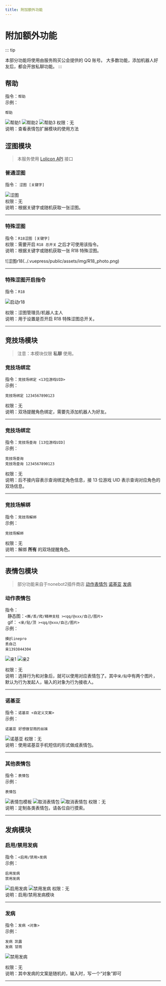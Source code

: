 ```yaml
---
title: 附加额外功能
---
```

# 附加额外功能
::: tip

本部分功能将使用由服务购买公会提供的 QQ 账号。
大多数功能，添加机器人好友后，都会开放私聊功能。
:::
## 帮助
指令：`帮助`  
示例：
```
帮助
```   

![帮助1](../.vuepress/public/assets/img/extra/help1.png)
![帮助2](../.vuepress/public/assets/img/extra/help2.png)
![帮助3](../.vuepress/public/assets/img/extra/help3.png)
权限：无  
说明：查看表情包扩展模块的使用方法

## 涩图模块

> 本服务使用 [Lolicon API](https://api.lolicon.app/) 接口

### 普通涩图
指令： `涩图 [关键字]` 

![涩图](../.vuepress/public/assets/img/photo_loli.png)     
权限：无      
说明：根据关键字或随机获取一张涩图。  

***

### 特殊涩图
指令：`R18涩图 [关键字]`    
权限：需要开启 `R18 总开关` 之后才可使用该指令。    
说明：根据关键字或随机获取一张 R18 特殊涩图。

![涩图r18(../.vuepress/public/assets/img/R18_photo.png)

***

### 特殊涩图开启指令
指令：`R18`  

![启动r18](../.vuepress/public/assets/img/R18.png)

权限：涩图管理员/机器人主人      
说明：用于设置是否开启 R18 特殊涩图总开关。  

***

## 竞技场模块
> 注意：本模块仅限 **私聊** 使用。
### 竞技场绑定
指令：`竞技场绑定 <13位游戏UID>`  
示例：
```
竞技场绑定 1234567890123
```   
权限：无  
说明：双场提醒角色绑定，需要先添加机器人为好友。  

***

### 竞技场绑定
指令：`竞技场查询 [13位游戏UID]`  
示例：
```
竞技场查询
竞技场查询 1234567890123
```   
权限：无  
说明：后不接内容表示查询绑定角色信息，接 13 位游戏 UID 表示查询对应角色的双场信息。 

***

### 竞技场解绑
指令：`竞技场解绑`  
示例：
```
竞技场解绑
```   
权限：无  
说明：解绑 **所有** 的双场提醒角色。
***
## 表情包模块
> 部分功能来自于nonebot2插件商店
> [动作表情包](https://github.com/noneplugin/nonebot-plugin-petpet)
> [诺基亚](https://github.com/noneplugin/nonebot-plugin-memes)
> [发病](https://github.com/noneplugin/nonebot-plugin-asoulcnki)
### 动作表情包
指令：  
&nbsp;&nbsp;静态图：`<撕/丢/爬/精神支柱 ><qq/@xxx/自己/图片>`   
&nbsp;&nbsp;gif：   `<亲/贴/顶 ><qq/@xxx/自己/图片>`   
示例：
```
摸@linepro
丢自己
亲1393844304
```
![亲1](../.vuepress/public/assets/img/extra/emoji_kiss1.png)
![亲2](../.vuepress/public/assets/img/extra/emoji_kiss.gif)

权限：无  
说明：选择行为和对象后，就可以使用对应表情包了。其中`亲/贴`中有两个图片，默认为行为发起人，输入的对象为行为接收人。
***
### 诺基亚
指令：`诺基亚 <自定义文案>`  
示例：
```
诺基亚 好想做甘雨的丝袜
```   
![诺基亚](../.vuepress/public/assets/img/extra/emoji_nokia.png)
权限：无  
说明：使用诺基亚手机短信的形式做成表情包。
***
### 其他表情包
指令：`表情包`  
示例：
```
表情包
```   
![表情包模板](../.vuepress/public/assets/img/extra/emoji.png)
![取消表情包](../.vuepress/public/assets/img/extra/emoji_cancel.png)
![取消表情包](../.vuepress/public/assets/img/extra/emoji_make.jpg)
权限：无  
说明：定制各类表情包，请各位自行摸索。
***


## 发病模块

### 启用/禁用发病
指令：`<启用/禁用>发病`  
示例：
```
启用发病
禁用发病
```   
![启用发病](../.vuepress/public/assets/img/extra/emoji_crazy_on.png)
![禁用发病](../.vuepress/public/assets/img/extra/emoji_crazy_off.png)
权限：无  
说明：启用/禁用发病模块
***

### 发病
指令：`发病 <对象>`  
示例：
```
发病 凯露
发病 甘雨
```   
![禁用发病](../.vuepress/public/assets/img/extra/emoji_crazy.png)

权限：无  
说明：其中发病的文案是随机的，输入时，写一个“对象”即可
***